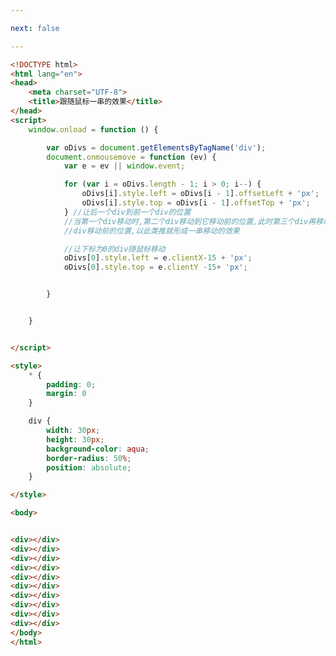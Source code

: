 ```yaml
---

next: false

---
```




<BlogInfo id="298" title="88.跟随鼠标一串的效果" author="白日梦想猿" pv=0 read_times=0 pre_cost_time="0分57秒" category="js学习" tag_list="['js学习']" create_time="2021.01.08 12:35:27" update_time="2021.01.08 12:48:37" />

```html
<!DOCTYPE html>
<html lang="en">
<head>
    <meta charset="UTF-8">
    <title>跟随鼠标一串的效果</title>
</head>
<script>
    window.onload = function () {

        var oDivs = document.getElementsByTagName('div');
        document.onmousemove = function (ev) {
            var e = ev || window.event;

            for (var i = oDivs.length - 1; i > 0; i--) {
                oDivs[i].style.left = oDivs[i - 1].offsetLeft + 'px';
                oDivs[i].style.top = oDivs[i - 1].offsetTop + 'px';
            } //让后一个div到前一个div的位置
            //当第一个div移动时,第二个div移动到它移动前的位置,此时第三个div再移动到第二个
            //div移动前的位置,以此类推就形成一串移动的效果

            //让下标为0的div随鼠标移动
            oDivs[0].style.left = e.clientX-15 + 'px';
            oDivs[0].style.top = e.clientY -15+ 'px';


        }


    }


</script>

<style>
    * {
        padding: 0;
        margin: 0
    }

    div {
        width: 30px;
        height: 30px;
        background-color: aqua;
        border-radius: 50%;
        position: absolute;
    }

</style>

<body>


<div></div>
<div></div>
<div></div>
<div></div>
<div></div>
<div></div>
<div></div>
<div></div>
<div></div>
<div></div>
</body>
</html>
```



<ActionBox />
